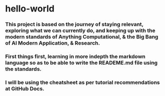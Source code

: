# hello-world
### This project is based on the journey of staying relevant, exploring what we can currently do, and keeping up with the modern standards of Anything Computational, & the Big Bang of AI Modern Application, & Research.
### First things first, learning in more indepth the markdown language so as to be able to write the READEME.md file using the standards.

### I will be using the cheatsheet as per tutorial recommendations at GitHub Docs.
